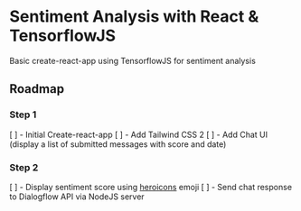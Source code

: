 # Sentiment Analysis with React & TensorflowJS
Basic create-react-app using TensorflowJS for sentiment analysis

## Roadmap 
### Step 1
[ ] - Initial Create-react-app
[ ] - Add Tailwind CSS 2
[ ] - Add Chat UI (display a list of submitted messages with score and date)

### Step 2
[ ] - Display sentiment score using [heroicons](www.heroicons.com) emoji
[ ] - Send chat response to Dialogflow API via NodeJS server

